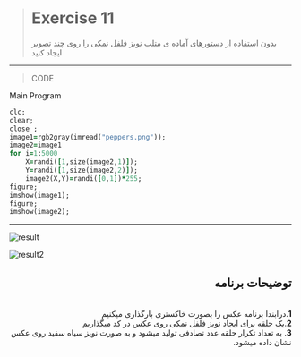 
> # Exercise 11
>بدون استفاده از دستورهای آماده ی متلب نویز فلفل نمکی را روی چند تصویر ایجاد کنید
***
>CODE

Main Program
```ruby
clc;
clear;
close ;
image1=rgb2gray(imread("peppers.png"));
image2=image1
for i=1:5000
    X=randi([1,size(image2,1)]);
    Y=randi([1,size(image2,2)]);
    image2(X,Y)=randi([0,1])*255;
figure;
imshow(image1);
figure;
imshow(image2);
```
****
![result](https://user-images.githubusercontent.com/79658260/115949873-229f4600-a4ed-11eb-9bae-8106d6126e84.png)

![result2](https://user-images.githubusercontent.com/79658260/115950083-66467f80-a4ee-11eb-827d-7dd9c920023b.png)



<div dir="rtl">
<h2>توضیحات برنامه</h2> <br />
 <b>1</b>.درابندا برنامه عکس را بصورت خاکستری بارگذاری میکنیم <br />
<b>2</b>.یک حلقه برای ایجاد نویز فلفل نمکی روی عکس در کد میگذاریم<br />
<b>3</b>. به تعداد تکرار حلقه عدد تصادفی تولید میشود و به صورت نویز سیاه سفید روی عکس  نشان داده میشود.<br />
 
    
</div>

